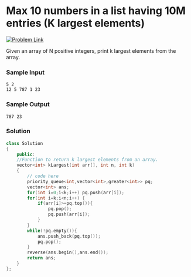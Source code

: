 # Max 10 numbers in a list having 10M entries (K largest elements)

[![Problem Link](https://img.shields.io/badge/GeeksforGeeks-298D46?style=for-the-badge&logo=geeksforgeeks&logoColor=white)](https://practice.geeksforgeeks.org/problems/k-largest-elements3736/1)

Given an array of N positive integers, print k largest elements from the array.

### Sample Input

```
5 2
12 5 787 1 23
```

### Sample Output

```
787 23
```

### Solution

```cpp
class Solution
{
    public:
    //Function to return k largest elements from an array.
    vector<int> kLargest(int arr[], int n, int k)
    {
        // code here
        priority_queue<int,vector<int>,greater<int>> pq;
        vector<int> ans;
        for(int i=0;i<k;i++) pq.push(arr[i]);
        for(int i=k;i<n;i++) {
            if(arr[i]>=pq.top()){
                pq.pop();
                pq.push(arr[i]);
            }
        }
        while(!pq.empty()){
            ans.push_back(pq.top());
            pq.pop();
        }
        reverse(ans.begin(),ans.end());
        return ans;
    }
};
```

